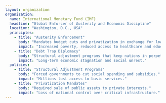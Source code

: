 ```yaml
---
layout: organization
organization:
  name: International Monetary Fund (IMF)
  headline: "Global Enforcer of Austerity and Economic Discipline"
  location: "Washington, D.C., USA"
  principles:
    - title: "Austerity Enforcement"
      body: "Mandates budget cuts and privatization in exchange for loans."
      impact: "Increased poverty, reduced access to healthcare and education in dozens of countries."
    - title: "Debt Trap Diplomacy"
      body: "Structural adjustment programs that keep nations in perpetual debt."
      impact: "Long-term economic stagnation and social unrest."
  policies:
    - title: "Structural Adjustment Programs"
      body: "Forced governments to cut social spending and subsidies."
      impact: "Millions lost access to basic services."
    - title: "Privatization Mandates"
      body: "Required sale of public assets to private interests."
      impact: "Loss of national control over critical infrastructure."
---
```

